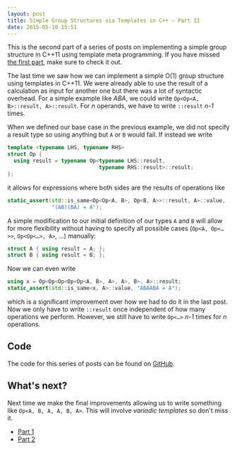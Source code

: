 ```yaml
---
layout: post
title: Simple Group Structures via Templates in C++ – Part II
date: 2015-05-10 15:51
---
```


This is the second part of a series of posts on implementing a simple group structure in C++11 using template meta programming. If you have missed [the first part](/2015/05/08/groups-templates-pt1.html), make sure to check it out.

The last time we saw how we can implement a simple O(1) group structure using templates in C++11. We were already able to use the result of a calculation as input for another one but there was a lot of syntactic overhead. For a simple example like _ABA_, we could write `Op<Op<A, B>::result, A>::result`. For _n_ operands, we have to write `::result` _n-1_ times.

When we defined our base case in the previous example, we did not specify a result type so using anything but `A` or `B` would fail. If instead we write

```cpp
template <typename LHS, typename RHS>
struct Op {
  using result = typename Op<typename LHS::result,
                             typename RHS::result>::result;
};
```
it allows for expressions where both sides are the results of operations like

```cpp
static_assert(std::is_same<Op<Op<A, B>, Op<B, A>>::result, A>::value,
              "(AB)(BA) = A");
```

A simple modification to our initial definition of our types `A` and `B` will allow for more flexibility without having to specify all possible cases (`Op<A, Op<…>>`, `Op<Op<…>, A>`, …) manually:

```cpp
struct A { using result = A; };
struct B { using result = B; };
```

Now we can even write

```cpp
using x = Op<Op<Op<Op<Op<A, B>, A>, A>, B>, A>::result;
static_assert(std::is_same<x, A>::value, "ABAABA = A");
```
which is a significant improvement over how we had to do it in the last post. Now we only have to write `::result` once independent of how many operations we perform. However, we still have to write `Op<…>` _n-1_ times for _n_ operations.


## Code
The code for this series of posts can be found on [GitHub](https://github.com/kdungs/cpp-group-study).


## What's next?
Next time we make the final improvements allowing us to write something like `Op<A, B, A, A, B, A>`. This will involve _variadic templates_ so don't miss it.


 * [Part 1](/2015/05/08/groups-templates-pt1.html)
 * [Part 2](/2015/05/12/groups-templates-pt3.html)
